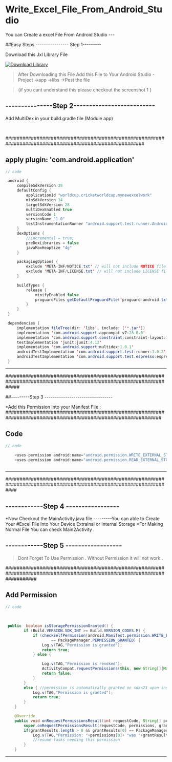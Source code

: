 # Write_Excel_File_From_Android_Studio
You can Create a excel File From Android Studio ---


##Easy Steps  ---------------- Step 1---------

Download this Jxl Library File  

[![Download Library](https://img.shields.io/apm/dm/vim-mode?label=download%20Core)](https://drive.google.com/file/d/1c1lObBM7nITH03F8JtmheI5ya1jlMC8d/view?usp=sharing)


> After Downloading this File Add this File to Your Android Studio -
 Project ->app ->libs ->Pest the file 

> {if you cant understand this please checkout the screenshot 1 }



 




## ---------------Step 2--------------------------

Add MultiDex in your build.gradle file (Module app)


<br>

#########################################################################################################



## apply plugin: 'com.android.application'
```java
// code 

 android {
     compileSdkVersion 28
     defaultConfig {
         applicationId "worldcup.cricketworldcup.mynewexcelwork"
         minSdkVersion 14
         targetSdkVersion 28
         multiDexEnabled true
         versionCode 1
         versionName "1.0"
         testInstrumentationRunner "android.support.test.runner.AndroidJUnitRunner"
     }
     dexOptions {
         //incremental = true;
         preDexLibraries = false
         javaMaxHeapSize "4g"
     }

     packagingOptions {
         exclude 'META-INF/NOTICE.txt' // will not include NOTICE file
         exclude 'META-INF/LICENSE.txt' // will not include LICENSE file
     }

     buildTypes {
         release {
             minifyEnabled false
             proguardFiles getDefaultProguardFile('proguard-android.txt'), 'proguard-rules.pro'
         }
     }
 }

 dependencies {
     implementation fileTree(dir: 'libs', include: ['*.jar'])
     implementation 'com.android.support:appcompat-v7:28.0.0'
     implementation 'com.android.support.constraint:constraint-layout:1.1.3'
     testImplementation 'junit:junit:4.12'
     implementation 'com.android.support:multidex:1.0.1'
     androidTestImplementation 'com.android.support.test:runner:1.0.2'
     androidTestImplementation 'com.android.support.test.espresso:espresso-core:3.0.2'
 }


```

---





#####################################################################################################################

##---------Step 3 ---------------------------------


*Add this Permission Into your Manifest File :
###############################################################################################################

 ## Code
```java
// code

    <uses-permission android:name="android.permission.WRITE_EXTERNAL_STORAGE" />
    <uses-permission android:name="android.permission.READ_EXTERNAL_STORAGE" />
    
   ```

---
    
  ####################################################################################################################
## ------------Step 4 -----------------   

*Now Checkout the MainActivity.java file ---------You can able to Create Your #Excel File Into Your Device Extralnal or Internal Storage 
*For Making Normal File You can check Main2Activity .


## ------------Step 5 ------------------
> Dont Forget To Use Permission . Without Permission it will not work .


###########################################################################################################################
 
 
 
 ## Add Permission
```java
// code
 
 
 
 public  boolean isStoragePermissionGranted() {
        if (Build.VERSION.SDK_INT >= Build.VERSION_CODES.M) {
            if (checkSelfPermission(android.Manifest.permission.WRITE_EXTERNAL_STORAGE)
                    == PackageManager.PERMISSION_GRANTED) {
                Log.v(TAG,"Permission is granted");
                return true;
            } else {

                Log.v(TAG,"Permission is revoked");
                ActivityCompat.requestPermissions(this, new String[]{Manifest.permission.WRITE_EXTERNAL_STORAGE}, 1);
                return false;
            }
        }
        else { //permission is automatically granted on sdk<23 upon installation
            Log.v(TAG,"Permission is granted");
            return true;
        }
    }

    @Override
    public void onRequestPermissionsResult(int requestCode, String[] permissions, int[] grantResults) {
        super.onRequestPermissionsResult(requestCode, permissions, grantResults);
        if(grantResults.length > 0 && grantResults[0] == PackageManager.PERMISSION_GRANTED){
            Log.v(TAG,"Permission: "+permissions[0]+ "was "+grantResults[0]);
            //resume tasks needing this permission
        }
    }


```

---

